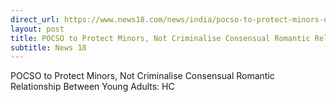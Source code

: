 ```yaml
---
direct_url: https://www.news18.com/news/india/pocso-to-protect-minors-not-criminalise-consensual-romantic-relationship-between-young-adults-hc-6383809.html
layout: post
title: POCSO to Protect Minors, Not Criminalise Consensual Romantic Relationship Between Young Adults: HC
subtitle: News 18
---
```


POCSO to Protect Minors, Not Criminalise Consensual Romantic Relationship Between Young Adults: HC